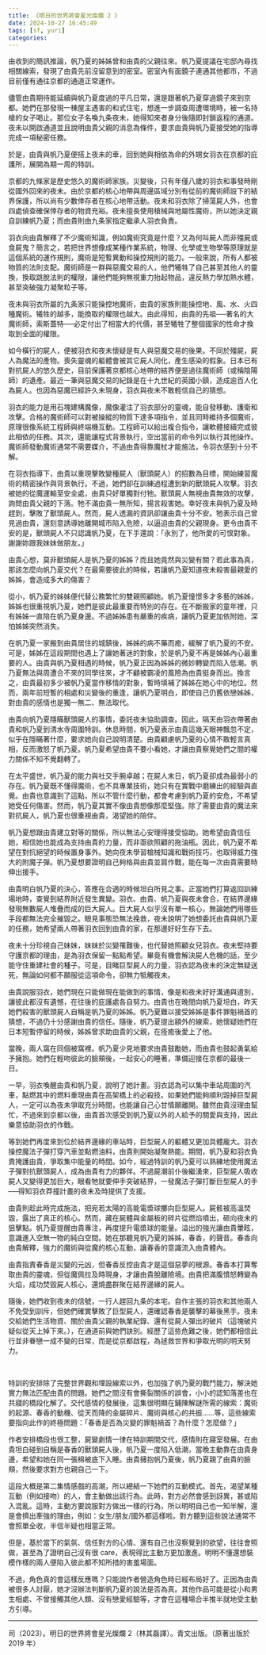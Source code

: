 ```yaml
---
title: 《明日的世界將會星光燦爛 2 》
date: 2024-10-27 16:45:49
tags: [sf, yuri]
categories:
---
```


由收到的簡訊推論，帆乃夏的姊姊曾和由貴的父親往來。帆乃夏提議在宅邸內尋找相關線索，發現了由貴先前沒留意到的密室。密室內有面鏡子連通其他都市，不過目前僅有通往京都的通道正常運作。

儘管由貴期待能延續與帆乃夏度過的平凡日常，還是跟著帆乃夏穿過鏡子來到京都。她們在那發現一棟屋主遇害的和式住宅，想進一步調查周遭環境時，被一名持槍的女子喝止。那位女子名喚九条夜未，她得知來者身分後隨即封鎖返程的通道。夜未以開啟通道並且說明由貴父親的消息為條件，要求由貴與帆乃夏接受她的指導完成一項秘密任務。

於是，由貴與帆乃夏便搭上夜未的車，回到她與相依為命的外甥女羽衣在京都的庇護所，展開為期一周的特訓。

<!--more-->

京都的九條家是歷史悠久的魔術師家族。災變後，只有年僅八歲的羽衣和事發時剛從國外回來的夜未。由於京都的核心地帶與周邊區域分別有從前的魔術師設下的結界保護，所以尚有少數倖存者在核心地帶活動。夜未和羽衣除了掃蕩屍人外，也會四處偵查確保倖存者的物資充裕。夜未擅長使用槍械與地屬性魔術，所以她決定親自訓練帆乃夏；而由貴則由九条家指定繼承人羽衣負責。

羽衣向由貴解釋了不少魔術知識，例如魔術究竟是什麼？又為何叫屍人而非殭屍或食屍鬼？簡言之，若把世界想像成某種作業系統，物理、化學或生物學等原理就是這個系統的運作規則，魔術是短暫異動和操控規則的能力。一般來說，所有人都被物質的法則支配。魔術師是一群與惡魔交易的人，他們犧牲了自己甚至其他人的靈換，換取跳脫法則的權限，讓他們能夠無視重力抬起物品，違反熱力學加熱水體，甚至突破強力凝聚粒子等。

夜未與羽衣所屬的九条家只能操控地魔術，由貴的家族則能操控地、風、水、火四種魔術。犧牲的越多，能換取的權限也越大。由此得知，由貴的先祖──著名的大魔術師，索斯蓋特──必定付出了相當大的代價，甚至犧牲了整個國家的性命才換取到全面的權限。

如今橫行的屍人，便被羽衣和夜未懷疑是有人與惡魔交易的後果。不同於殭屍，屍人為魔法的產物。喪失靈魂的軀體會被其它屍人同化，產生感染的假象。日本已有對抗屍人的悠久歷史，目前保護著京都核心地帶的結界便是過往魔術師（或稱陰陽師）的遺產。最近一筆與惡魔交易的紀錄是在十九世紀的英國小鎮，造成逾百人化為屍人。也因為惡魔已經許久未現身，羽衣與夜未不敢輕信自己的猜想。

羽衣的能力是用石塊建構魔像，魔像灌注了羽衣部分的靈魂，能自發移動、護衛和攻擊。合格的魔術師可以對被操縱的物質下達多項指令，並且同時維持多個魔術，原理很像系統工程師與終端機互動。工程師可以給出複合指令，讓軟體接續完成彼此相依的任務。其次，還能讓程式背景執行，空出當前的命令列以執行其他操作。魔術師發動魔術通常不需要媒介，不過由貴得靠魔杖才能施法，令羽衣感到十分不解。

在羽衣指導下，由貴以重現擊敗變種屍人（獸頭屍人）的招數為目標，開始練習魔術的精密操作與背景執行。不過，她們卻在訓練過程遭到新的獸頭屍人攻擊。羽衣被她的從魔運輸至安全處，由貴只好單獨對付牠。獸頭屍人無視由貴無效的攻擊，詢問由貴父親的下落。牠不滿由貴一無所知，揚言殺害她。幸好夜未與帆乃夏及時趕到，擊敗了獸頭屍人。然而，屍人透漏的資訊卻讓由貴十分不安。牠表示自己曾見過由貴，還刻意誘導她離開城市陷入危險，以逼迫由貴的父親現身。更令由貴不安的是，獸頭屍人不只認識帆乃夏，在下手還說：「永別了，他所愛的可恨對象。謝謝妳跟我妹妹做朋友。」

由貴心想，莫非獸頭屍人是帆乃夏的姊姊？而且她竟然與災變有關？若此事為真，那該怎麼向帆乃夏交代？在最需要彼此的時候，若讓帆乃夏知道夜未殺害最親愛的姊姊，會造成多大的傷害？

從小，帆乃夏的姊姊便代替公務繁忙的雙親照顧她。帆乃夏憧憬多才多藝的姊姊，姊姊也很重視帆乃夏，她們是彼此最重要而特別的存在。在不斷搬家的童年裡，只有姊姊一直陪在帆乃夏身邊。不過姊姊患有嚴重的疾病，讓帆乃夏更加依附她，深怕姊姊突然消失。

在帆乃夏一家搬到由貴居住的城鎮後，姊姊的病不藥而癒，緩解了帆乃夏的不安。可是，姊姊在這段期間也遇上了讓她著迷的對象，於是帆乃夏不再是姊姊內心最重要的人。由貴與帆乃夏相遇的時候，帆乃夏正因為姊姊的微妙轉變而陷入低潮。帆乃夏無法與周遭合不來的同學往來，才不顧被霸凌的風險為由貴挺身而出。換言之，由貴最初多少被帆乃夏當作移情的對象，暫時填補了姊姊在她心中的地位。然而，兩年前短暫的相處和災變後的重逢，讓帆乃夏明白，即使自己仍舊依戀姊姊，對由貴的感情也是獨一無二、無法取代。

由貴向帆乃夏隱瞞獸頭屍人的事情，委託夜未協助調查。因此，隔天由羽衣帶著由貴和帆乃夏到清水寺周圍特訓。休息時間，帆乃夏表示由貴這幾天眼神飄忽不定，似乎在隱瞞著什麼，要求她向自己說明清楚。由貴顧慮帆乃夏的心情不敢輕言真相，反而激怒了帆乃夏。帆乃夏希望由貴不要小看她，才讓由貴察覺她們之間的權力關係不知不覺翻轉了。

在太平盛世，帆乃夏的能力與社交手腕卓越；在屍人末日，帆乃夏卻成為最弱小的存在。帆乃夏既不懂得魔術，也不具專業技術，她只有在實戰中磨練出的經驗與直覺。由貴也意識到了這點，所以不管什麼行動，都會考慮到帆乃夏的安危，不希望她受任何傷害。然而，帆乃夏其實不像由貴想像那麼堅強。除了需要由貴的魔法來對抗屍人，帆乃夏也很重視由貴，渴望她的陪伴。

帆乃夏想跟由貴建立對等的關係，所以無法心安理得接受協助。她希望由貴信任她，相信她也能成為支持由貴的力量，而非亟欲照顧的拖油瓶。因此，帆乃夏不希望在對抗絕望的時候置身事外。她向夜未學習槍械知識和戰術技巧，也取得威力強大的附魔子彈。帆乃夏想要證明自己夠格與由貴並肩作戰，能在每一次由貴需要時伸出援手。

由貴明白帆乃夏的決心，答應在合適的時候坦白所見之事。正當她們打算返回訓練場地時，查覺到結界附近發生異變。羽衣、由貴、帆乃夏與夜未會合，在結界邊緣發現無數屍人堆疊而成的巨大屍人。巨大屍人似乎沒有單一核心，無論她們用哪些手段都無法完全摧毀之。眼見事態恐無法挽救，夜未說明了她想委託由貴與帆乃夏的任務，她希望兩人帶著羽衣回到由貴的家，在那邊好好生存下去。

夜未十分珍視自己妹妹，妹妹於災變罹難後，也代替她照顧女兒羽衣。夜未堅持要守護京都的理由，是為羽衣保留一點點希望。畢竟有機會解決屍人危機的話，至少能守住重建社會的種子。可是，目睹巨型屍人的力量，羽衣認為夜未的決定無疑送死，無論如何都不願服從這項命令，卻無力牴觸夜未。

由貴說服羽衣，她們現在只能做現在能做到的事情，像是和夜未好好溝通與道別，讓彼此都沒有遺憾，在往後的庇護處各自努力。由貴也在晚間向帆乃夏坦白，昨天她們殺害的獸頭屍人自稱是帆乃夏的姊姊。帆乃夏難以接受姊姊是事件罪魁禍首的猜想，不過仍十分感謝由貴的信任。隨後，帆乃夏提出額外的線索，她懷疑她們在日本短暫停留的時候，姊姊曾求助由貴的父親，在痊癒後愛上了他。

當晚，兩人窩在同個被窩裡。帆乃夏少見地要求由貴鼓勵她，而由貴也鼓起勇氣給予擁抱。她們在輕吻彼此的臉頰後，一起安心的睡著，準備迎接在京都的最後一日。

一早，羽衣喚醒由貴和帆乃夏，說明了她計畫。羽衣認為可以集中車站周圍的汽車，點燃其中的燃料重現由貴在高架橋上的必殺技。如果她們能夠順利毀掉巨型屍人，一定可以為夜未爭取充分時間，也能讓自己心甘情願離開。雖然由貴沒理由幫忙，不過來到京都以後，由貴首次感受到帆乃夏以外的人給予的關愛與支持，因此樂意協助羽衣的作戰。

等到她們再度來到位於結界邊緣的車站時，巨型屍人的軀體又更加具體龐大。羽衣操控魔法子彈打穿汽車並點燃油料，由貴則開始凝聚熱能。期間，帆乃夏和羽衣負責掩護由貴，爭取集中能量的時間。如今，經過特訓的帆乃夏可以熟練地使用魔法子彈對抗獸頭屍人，成為由貴有力的夥伴。不過屍潮前仆後繼湧來，巨型屍人吸收屍人又變得更加巨大，眼看牠就要伸手突破結界，一發魔法子彈打斷巨型屍人的手──得知羽衣莽撞計畫的夜未及時提供了支援。

由貴則趁此時完成施法，把宛若太陽的高能電漿球擲向巨型屍人。屍骸被高溫焚毀，露出了真正的核心。然而，藏在屍體與金屬板的碎片從燃焰噴出，砸向夜未的狙擊點。帆乃夏提醒由貴專注，再度提升電漿球的能量。溢出的強光讓由貴暈眩，意識進入空無一物的純白空間。她在那聽見帆乃夏的姊姊，春香，的聲音。春香向由貴解釋，強力的魔術與從魔的核心互動，讓春香的意識流入由貴體內。

由貴指責春香是災變的元凶，但春香反控由貴才是這個惡夢的根源。春香本打算奪取由貴的靈魂，但從魔佩拉及時現身，才讓由貴脫離險境。由貴把滿腹憤怒轉變為火焰，成功焚毀屍人核心，還燒盡群聚在結界邊緣的屍人。

隨後，她們收到夜未的信號，一行人趕回九条的本宅。自作主張的羽衣和其他兩人不免受到訓斥，但她們確實擊敗了巨型屍人，還確認春香是襲擊的幕後黑手。夜未交給她們生活物資、關於由貴父親的執業紀錄、還有從屍人彈出的破片（這塊破片疑似從天上掉下來。），在通道前與她們訣別。經歷了這些危難之後，她們都相信此行並非眷戀一成不變的日常，而是從京都啟程，為拯救世界和爭取光明的明天努力。

</br>

特訓的安排除了完整世界觀和埋設線索以外，也加強了帆乃夏的戰鬥能力，解決她實力無法匹配由貴的問題。她們之間沒有會撕裂關係的誤會，小小的認知落差也在共寢的橋段化解了。交代感情的發展後，這集很明顯在鋪陳解謎所需的線索：魔術的起源、春香的動機、從天而降的金屬碎片、魔術與核心的共振……等，這些線索要指向此作的終極問題：「春香是否為災變的罪魁禍首？為什麼？怎麼做？」

作者安排橋段也很工整，屍變劇情一律在特訓期間交代，感情則在寢室發展。在由貴坦白碰到自稱是春香的獸頭屍人後，帆乃夏一度陷入低潮，當晚主動靠在由貴身邊，希望和她在同一張棉被底下入睡。由貴擁抱帆乃夏後，帆乃夏親了由貴的臉頰，然後要求對方也親自己一下。

這段大概是第二集情感戲的高潮，所以總結一下她們的互動模式。首先，渴望某種互動（例如接吻）的人，會主動做出該行為。此時，對方必然會感到訝異，甚或陷入混亂。這時，主動方要說服對方做出一樣的行為，所以明明自己也一知半解，還是會擠出牽強的理由，例如：女生/朋友/國外都這樣啦。對方聽到這些說法通常不會照單全收，半信半疑也相當正常。

但是，基於當下的氣氛、信任對方的心情、還有自己也沒察覺到的欲望，往往會照做，甚至為了證明自己沒有很 care，表現得比主動方更加激進。明明不懂還想裝模作樣的兩人便陷入彼此都不知所措的害羞場面。

不過，角色真的會這樣反應嗎？只能說作者營造角色時已經布局好了。正因為由貴被很多人討厭，她才沒辦法判斷帆乃夏的說法是否為真。其他作品可能是從小和男生相處、不曾接觸其他人類、沒有戀愛經驗等，才會在這種場合半推半就地受主動方引導。

---
司（2023）。明日的世界將會星光燦爛 2（林其磊譯）。青文出版。（原著出版於 2019 年）